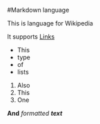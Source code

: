 #Markdown language

This is language for Wikipedia

It supports [Links](https://www.google.com)

- This
- type
- of
- lists

1. Also
2. This
3. One

**And** *formatted* ***text***